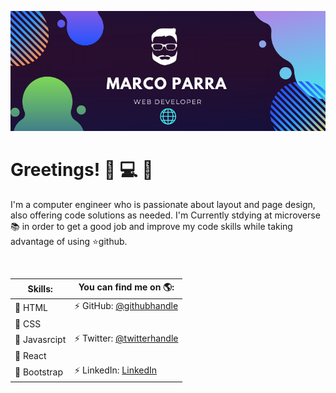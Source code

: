 ![banner](banner.png)

# Greetings! 👋 :computer: :tophat:

I'm a computer engineer who is passionate about layout and page design, also offering code solutions as needed. I'm Currently stdying at microverse :books: in order to get a good job and improve my code skills while taking advantage of using :star:github. 

<br>

Skills:                         |       You can find me on :earth_americas::
--------                        |       ------------------------------------
:space_invader: HTML            |       :zap: GitHub: [@githubhandle](https://github.com/mrigorir)
:dart: CSS                      |  
:space_invader: Javasrcipt      |       :zap: Twitter: [@twitterhandle](https://twitter.com/marcoparra311)
:dart: React                    |
:space_invader: Bootstrap       |       :zap: LinkedIn: [LinkedIn](https://www.linkedin.com/in/marco-parra-leal-a93318101/) 

